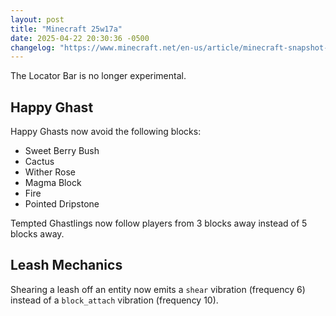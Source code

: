 ```yaml
---
layout: post
title: "Minecraft 25w17a"
date: 2025-04-22 20:30:36 -0500
changelog: "https://www.minecraft.net/en-us/article/minecraft-snapshot-25w17a"
---
```


The Locator Bar is no longer experimental.

## Happy Ghast

Happy Ghasts now avoid the following blocks:
- Sweet Berry Bush
- Cactus
- Wither Rose
- Magma Block
- Fire
- Pointed Dripstone

Tempted Ghastlings now follow players from 3 blocks away instead of 5 blocks away.

## Leash Mechanics

Shearing a leash off an entity now emits a `shear` vibration (frequency 6) instead of a `block_attach` vibration (frequency 10).

